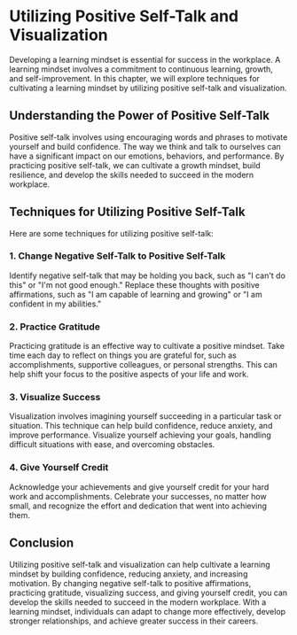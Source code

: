 # Utilizing Positive Self-Talk and Visualization

Developing a learning mindset is essential for success in the workplace. A learning mindset involves a commitment to continuous learning, growth, and self-improvement. In this chapter, we will explore techniques for cultivating a learning mindset by utilizing positive self-talk and visualization.

## Understanding the Power of Positive Self-Talk

Positive self-talk involves using encouraging words and phrases to motivate yourself and build confidence. The way we think and talk to ourselves can have a significant impact on our emotions, behaviors, and performance. By practicing positive self-talk, we can cultivate a growth mindset, build resilience, and develop the skills needed to succeed in the modern workplace.

## Techniques for Utilizing Positive Self-Talk

Here are some techniques for utilizing positive self-talk:

### 1\. Change Negative Self-Talk to Positive Self-Talk

Identify negative self-talk that may be holding you back, such as "I can't do this" or "I'm not good enough." Replace these thoughts with positive affirmations, such as "I am capable of learning and growing" or "I am confident in my abilities."

### 2\. Practice Gratitude

Practicing gratitude is an effective way to cultivate a positive mindset. Take time each day to reflect on things you are grateful for, such as accomplishments, supportive colleagues, or personal strengths. This can help shift your focus to the positive aspects of your life and work.

### 3\. Visualize Success

Visualization involves imagining yourself succeeding in a particular task or situation. This technique can help build confidence, reduce anxiety, and improve performance. Visualize yourself achieving your goals, handling difficult situations with ease, and overcoming obstacles.

### 4\. Give Yourself Credit

Acknowledge your achievements and give yourself credit for your hard work and accomplishments. Celebrate your successes, no matter how small, and recognize the effort and dedication that went into achieving them.

## Conclusion

Utilizing positive self-talk and visualization can help cultivate a learning mindset by building confidence, reducing anxiety, and increasing motivation. By changing negative self-talk to positive affirmations, practicing gratitude, visualizing success, and giving yourself credit, you can develop the skills needed to succeed in the modern workplace. With a learning mindset, individuals can adapt to change more effectively, develop stronger relationships, and achieve greater success in their careers.
